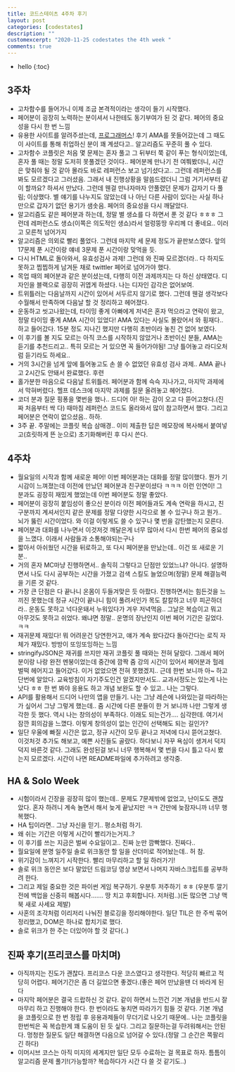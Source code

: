 ```yaml
---
title: 코드스테이츠 4주차 후기
layout: post
categories: [codestates]
description: ""
customexcerpt: "2020-11-25 codestates the 4th week "
comments: true
---
```


* hello
{:toc}


## 3주차 
- 고차함수를 들어가니 이제 조금 본격적이라는 생각이 들기 시작했다.
- 페어분이 굉장히 노력하는 분이셔서 나한테도 동기부여가 된 것 같다. 페어의 중요성을 다시 한 번 느낌
- 유용한 사이트를 알려주셨는데, [프로그래머스](https://programmers.co.kr/)! 후기 AMA를 못들어갔는데 그 때도 이 사이트를 통해 취업하신 분이 꽤 계셨다고.. 알고리즘도 꾸준히 풀 수 있다.
- 고차함수 코플릿은 처음 몇 문제는 혼자 풀고 그 뒤부터 쭉 같이 푸는 형식이었는데, 혼자 풀 때는 정말 도저히 못풀겠던 것이다.. 페어분께 만나기 전 여쭤봤더니, 시간은 맞춰야 될 것 같아 몰라도 바로 레퍼런스 보고 넘기셨다고.. 그런데 레퍼런스를 봐도 모르겠다고 그러셨음. 그래서 내 진행상황을 말씀드렸더니 그럼 거기서부터 같이 할까요? 하셔서 만났다. 그런데 웬걸 만나자마자 안풀렸던 문제가 갑자기 다 풀림; 이상했다. 별 얘기를 나누지도 않았는데 나 아닌 다른 사람이 있다는 사실 하나만으로 갑자기 없던 용기가 샘솟음. 페어의 중요성을 다시 깨달았다.
- 알고리즘도 같은 페어분과 하는데, 정말 별 생쇼를 다 하면서 푼 것 같다 ㅎㅎㅎ 그런데 레퍼런스도 생쇼(이쪽은 의도적인 생쇼)라서 얼렁뚱땅 우리께 더 좋네요.. 이러고 모른척 넘어가지
- 알고리즘은 의외로 빨리 풀었다. 그런데 마지막 세 문제 정도가 끝판보스였다. 앞의 17문제 푼 시간이랑 얘네 3문제 푼 시간이랑 맞먹을 듯.
- 다시 HTML로 돌아와서, 유효성검사 과제! 그런데 와 진짜 모르겠더라.. 다 하지도 못하고 찝찝하게 남겨둔 채로 twittler 페어로 넘어가야 했다.
- 목업 때의 페어분과 같은 분이셨는데, 다행히 이전 과제까지는 다 하신 상태였다. 디자인을 블랙으로 굉장히 귀엽게 하셨다. 나는 디자인 감각은 없어보여.
- 트위틀러는 다음날까지 시간이 있어서 서두르지 않기로 했다. 그런데 웬걸 생각보다 수월해서 만족하며 다음날 할 것 정리하고 헤어졌다.
- 운동하고 씻고나왔는데, 타이밍 좋게 아빠에게 저녁은 혼자 먹으라고 연락이 왔고, 정말 타이밍 좋게 AMA 시간이 있었다! AMA 있다는 사실도 몰랐어서 와 횡재다.. 하고 들어갔다. 15분 정도 지나긴 했지만 다행히 초반이라 놓친 건 없어 보였다.
- 이 후기를 볼 지도 모르는 아직 코스를 시작하지 않았거나 초반이신 분들, AMA는 듣기를 추천드리고.. 특히 모르는 거 있으면 꼭 들어가야됨! 그냥 틀어놓고 라디오처럼 듣기라도 하세요..
- 거의 3시간을 넘게 앞에 틀어놓고도 손 쓸 수 없었던 유효성 검사 과제.. AMA 끝나고 2시간도 안돼서 완료했다. 후련
- 홀가분한 마음으로 다음날 트위틀러. 페어분과 함께 슥슥 지나가고, 마지막 과제에서 막혀버렸다. 헬프 데스크에 마지막 과제를 질문 올려놓고 헤어졌다. 
- 코더 분과 질문 핑퐁을 몇번을 했나.. 드디어 아! 하는 감이 오고 다 뜯어고쳤다.(진짜 처음부터 싹 다) 때마침 레퍼런스 코드도 올라와서 많이 참고하면서 했다. 그리고 페어분은 연락이 없으셨음.. 하하.
- 3주 끝. 주말에는 코플릿 복습 삼매경.. 이미 제출한 답은 메모장에 복사해서 붙여넣고(흐릿하게 뜬 눈으로) 초기화해버린 후 다시 쓴다. 



## 4주차
- 월요일의 시작과 함께 새로운 페어! 이번 페어분과는 대화를 정말 많이했다. 뭔가 기시감이 느껴졌는데 이전에 만났던 페어분과 친구분이셨다 ㅋㅋㅋ 이런 인연이! 그 분과도 굉장히 재밌게 했었는데 이번 페어분도 정말 좋았다.
- 페어분이 굉장히 붙임성이 좋으신 분이라 이전 페어들과도 계속 연락을 하시고, 친구분까지 계셔서인지 같은 문제를 정말 다양한 시각으로 볼 수 있구나 하고 뭔가.. 뇌가 뚫린 시간이었다. 와 이걸 이렇게도 쓸 수 있구나 몇 번을 감탄했는지 모른다.
- 페어분과 대화를 나누면서 이것저것 깨달은게 너무 많아서 다시 한번 페어의 중요성을 느꼈다. 이래서 사람들과 소통해야되는구나
- 짧아서 아쉬웠던 시간을 뒤로하고, 또 다시 페어분을 만났는데.. 이건 또 새로운 기분..
- 거의 혼자 MC마냥 진행하면서.. 솔직히 그렇다고 단점만 있었느냐? 아니다. 설명하면서 나도 다시 공부하는 시간을 가졌고 검색 스킬도 늘었으며(정말) 문제 해결능력을 기른 것 같다.
- 가장 큰 단점은 다 끝나니 온몸이 두들겨맞은 듯 아팠다. 진행하면서는 힘든것을 느끼진 못했는데 정규 시간이 끝나니 힘이 풀려서인가 목도 칼칼하고 너무 피곤하더라.. 운동도 못하고 넉다운돼서 누워있다가 겨우 저녁먹음.. 그날은 복습이고 뭐고 아무것도 못하고 쉬었다. 왜냐면 정말.. 운명의 장난인지 이번 페어 기간은 길었다. ㅋㅋ
- 재귀문제 재밌다! 뭐 어려운건 당연한거고, 얘가 계속 왔다갔다 돌아간다는 로직 자체가 재밌다. 방방이 또잉또잉하는 느낌
- stringifyJSON은 재귀를 쓰지만 재귀 코플릿 풀 때와는 전혀 달랐다. 그래서 페어분이랑 나랑 완전 멘붕이었는데 중간에 깜짝 줌 강의 시간이 있어서 페어분과 헐레벌떡 헤어지고 들어갔다. 이거 없었으면 전혀 못했겠지.. 근데 한번 보니까 아~ 하고 단번에 알았다. 교육방침이 자기주도인건 알겠지만서도.. 교과서정도는 있는게 나는 낫다 ㅎㅎ 한 번 봐야 응용도 하고 개념 보완도 할 수 있고.. 나는 그렇다. 
- API를 활용해서 드디어 나만의 앱을 만들기. 나는 그냥 레슨에 나와있는걸 따라하는가 싶어서 그냥 그렇게 했는데.. 줌 시간에 다른 분들이 한 거 보니까 나만 그렇게 생각한 듯 했다. 역시 나는 창의성이 부족하다. 이래도 되는건가.... 심각한데. 여기서 잠깐 회의감을 느꼈다. 이렇게 창의성이 없는 인간이 선택해도 되는 길인가?
- 일단 우울에 빠질 시간은 없고, 정규 시간이 모두 끝나고 저녁에 다시 뜯어고쳤다. 이것처것 추가도 해보고, 예쁜 사진들도 골랐다. 하다보니 자꾸 욕심이 생겨서 덕지덕지 바른것 같다. 그래도 완성된걸 보니 너무 행복해서 몇 번을 다시 틀고 다시 봤는지 모르겠다. 시간이 나면 README파일에 추가하려고 생각중.



## HA & Solo Week
- 시험이라서 긴장을 굉장히 많이 했는데.. 문제도 7문제밖에 없었고, 난이도도 괜찮았다. 혼자 하려니 계속 놀면서 해서 늦게 끝났지만 ㅋㅋ 간만에 늦잠자니까 너무 행복했다.
- HA 팁이라면.. 그냥 자신을 믿기.. 평소처럼 하기.
- 왜 쉬는 기간은 이렇게 시간이 빨리가는거지..? 
- 이 후기를 쓰는 지금은 벌써 수요일이고.. 진짜 눈만 깜빡했다. 진짜다..
- 월요일에 분명 일주일 솔로 위크동안 할 일을 산더미로 적어놨는데.. 허 참.
- 위기감이 느껴지기 시작한다. 빨리 마무리하고 할 일 하러가기!
- 솔로 위크 동안은 보다 말았던 드림코딩 영상 보면서 나머지 자바스크립트를 공부하려 한다.
- 그리고 제일 중요한 것은 파이썬 게임 복구하기. 우분투 저주하기 ㅎㅎ (우분투 깔기 전에 백업을 신중히 해봅시다....... 땅 치고 후회합니다. 저처럼..)(돈 많으면 그냥 맥북 새로 사세요 제발)
- 사혼의 조각처럼 이리저리 나눠진 블로깅을 정리해야한다. 일단 TIL은 한 주씩 묶어 정리했고, DOM은 하나로 합치기로 했다.
- 솔로 위크가 한 주는 더있어야 할 것 같다(..)


## 진짜 후기(프리코스를 마치며)
- 아직까지는 진도가 괜찮다. 프리코스 다운 코스였다고 생각한다. 적당히 빠르고 적당히 어렵다. 페어기간은 좀 더 길었으면 좋겠다.(좋은 페어 만났을땐 더 바라게 된다
- 마지막 페어분은 결국 드랍하신 것 같다. 같이 하면서 느낀건 기본 개념을 반드시 잘 마무리 하고 진행해야 한다. 한 번이라도 놓치면 따라가기 힘들 것 같다. 기본 개념을 코플릿으로 한 번 정립 후 응용과제들이 무더기로 나오기 때문에.. 나는 코플릿을 한번씩은 꼭 복습한게 꽤 도움이 된 듯 싶다. 그리고 질문하는걸 두려워해서는 안된다. 멍청한 질문도 일단 해결하면 다음으로 넘어갈 수 있다.(정말 그 순간은 쪽팔리긴 하다)
- 이머시브 코스는 아직 미지의 세계지만 일단 모두 수료하는 걸 목표로 하자. 틈틈이 알고리즘 문제 풀기!(가능할까? 복습하다가 시간 다 쓸 것 같기도..)
